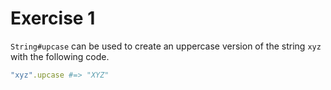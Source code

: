 # Exercise 1

`String#upcase` can be used to create an uppercase version of the string `xyz` with the following code.

```ruby
"xyz".upcase #=> "XYZ"
```

